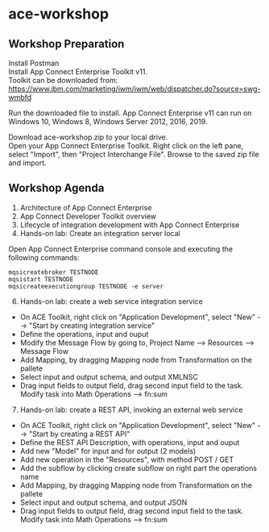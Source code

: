 # ace-workshop  
  
## Workshop Preparation  

Install Postman  
Install App Connect Enterprise Toolkit v11.  
Toolkit can be downloaded from:  
https://www.ibm.com/marketing/iwm/iwm/web/dispatcher.do?source=swg-wmbfd  
  
Run the downloaded file to install. App Connect Enterprise v11 can run on Windows 10, Windows 8, Windows Server 2012, 2016, 2019.  
  
Download ace-workshop.zip to your local drive.  
Open your App Connect Enterprise Toolkit. Right click on the left pane, select "Import", then "Project Interchange File". Browse to the saved zip file and import.


## Workshop Agenda  
  
1. Architecture of App Connect Enterprise  
2. App Connect Developer Toolkit overview
3. Lifecycle of integration development with App Connect Enterprise  
4. Hands-on lab: Create an integration server local  
  
  Open App Connect Enterprise command console and executing the following commands:
  ```
mqsicreatebroker TESTNODE
mqsistart TESTNODE
mqsicreateexecutiongroup TESTNODE -e server
```
6. Hands-on lab: create a web service integration service  
  
  - On ACE Toolkit, right click on "Application Development", select "New" --> "Start by creating integration service"
  - Define the operations, input and ouput
  - Modify the Message Flow by going to, Project Name --> Resources --> Message Flow
  - Add Mapping, by dragging Mapping node from Transformation on the pallete
  - Select input and output schema, and output XMLNSC
  - Drag input fields to output field, drag second input field to the task. Modify task into Math Operations --> fn:sum
  
7. Hands-on lab: create a REST API, invoking an external web service  
  
  - On ACE Toolkit, right click on "Application Development", select "New" --> "Start by creating a REST API"
  - Define the REST API Description, with operations, input and ouput
  - Add new "Model" for input and for output (2 models)
  - Add new operation in the "Resources", with method POST / GET
  - Add the subflow by clicking create subflow on right part the operations name
  - Add Mapping, by dragging Mapping node from Transformation on the pallete
  - Select input and output schema, and output JSON
  - Drag input fields to output field, drag second input field to the task. Modify task into Math Operations --> fn:sum
  
